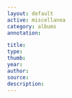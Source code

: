```yaml
---
layout: default
active: miscellanea
category: albums
annotation:

title: 
type:
thumb:
year:
author:
source:
description:
---
```

	
